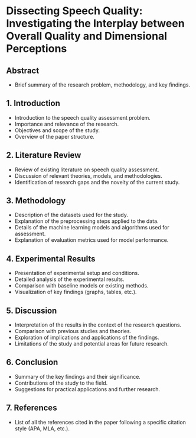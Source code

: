 # Dissecting Speech Quality: Investigating the Interplay between Overall Quality and Dimensional Perceptions

## Abstract
- Brief summary of the research problem, methodology, and key findings.

## 1. Introduction
- Introduction to the speech quality assessment problem.
- Importance and relevance of the research.
- Objectives and scope of the study.
- Overview of the paper structure.

## 2. Literature Review
- Review of existing literature on speech quality assessment.
- Discussion of relevant theories, models, and methodologies.
- Identification of research gaps and the novelty of the current study.

## 3. Methodology
- Description of the datasets used for the study.
- Explanation of the preprocessing steps applied to the data.
- Details of the machine learning models and algorithms used for assessment.
- Explanation of evaluation metrics used for model performance.

## 4. Experimental Results
- Presentation of experimental setup and conditions.
- Detailed analysis of the experimental results.
- Comparison with baseline models or existing methods.
- Visualization of key findings (graphs, tables, etc.).

## 5. Discussion
- Interpretation of the results in the context of the research questions.
- Comparison with previous studies and theories.
- Exploration of implications and applications of the findings.
- Limitations of the study and potential areas for future research.

## 6. Conclusion
- Summary of the key findings and their significance.
- Contributions of the study to the field.
- Suggestions for practical applications and further research.

## 7. References
- List of all the references cited in the paper following a specific citation style (APA, MLA, etc.).

